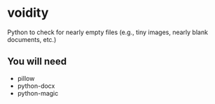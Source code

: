 # voidity
Python to check for nearly empty files (e.g., tiny images, nearly blank documents, etc.)

## You will need
* pillow
* python-docx
* python-magic
